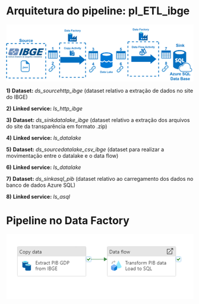 # Arquitetura do pipeline: pl_ETL_ibge

![pl_ETL_ibge](https://raw.githubusercontent.com/hugobaraujo88/orcamentogovfed/main/img/pl_ETL_ibge.drawio.png)

**1)** **Dataset:** *ds_sourcehttp_ibge* (dataset relativo a extração de dados no site do IBGE)

**2)** **Linked service:** *ls_http_ibge*

**3)** **Dataset:** *ds_sinkdatalake_ibge* (dataset relativo a extração dos arquivos do site da transparência em formato .zip)

**4)** **Linked service:** *ls_datalake*

**5)** **Dataset:** *ds_sourcedatalake_csv_ibge* (dataset para realizar a movimentação entre o datalake e o data flow)

**6)** **Linked service:** *ls_datalake*

**7)** **Dataset:** *ds_sinkasql_pib* (dataset relativo ao carregamento dos dados no banco de dados Azure SQL)

**8)** **Linked service:** *ls_asql*

# Pipeline no Data Factory

![pl_ETL_ibge](https://raw.githubusercontent.com/hugobaraujo88/orcamentogovfed/main/img/pl_ETL_ibge.png)


